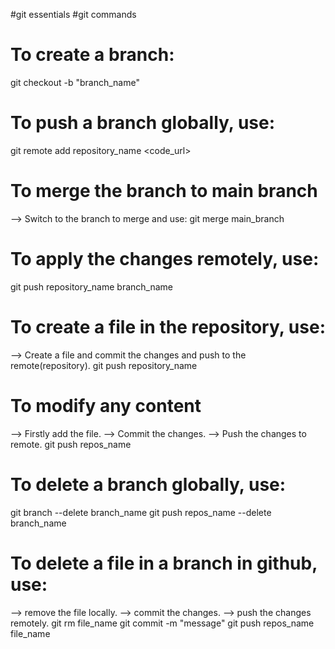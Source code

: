 #git essentials
#git commands

# To create a branch:
git checkout -b "branch_name"

# To push a branch globally, use:
git remote add repository_name <code_url>

# To merge the branch to main branch
--> Switch to the branch to merge and use:
git merge main_branch

# To apply the changes remotely, use:
git push repository_name branch_name

# To create a file in the repository, use:
--> Create a file and commit the changes and push to the remote(repository).
git push repository_name

# To modify any content
--> Firstly add the file.
--> Commit the changes.
--> Push the changes to remote.
git push repos_name

# To delete a branch globally, use:
git branch --delete branch_name
git push repos_name --delete branch_name

# To delete a file in a branch in github, use:
--> remove the file locally.
--> commit the changes.
--> push the changes remotely.
git rm file_name
git commit -m "message"
git push repos_name file_name
